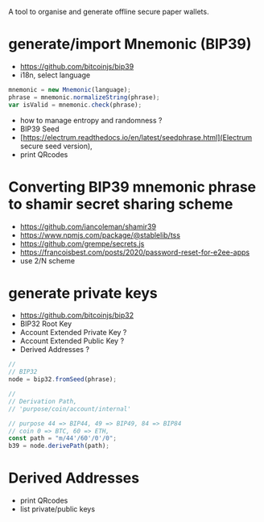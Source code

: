 A tool to organise and generate offline secure paper wallets.


# generate/import Mnemonic (BIP39)
* https://github.com/bitcoinjs/bip39
* i18n, select language 

``` js
mnemonic = new Mnemonic(language);
phrase = mnemonic.normalizeString(phrase);
var isValid = mnemonic.check(phrase);
```
* how to manage entropy and randomness ?
* BIP39 Seed 
* [https://electrum.readthedocs.io/en/latest/seedphrase.html](Electrum secure seed version), 
* print QRcodes


# Converting BIP39 mnemonic phrase to shamir secret sharing scheme
* https://github.com/iancoleman/shamir39
* https://www.npmjs.com/package/@stablelib/tss
* https://github.com/grempe/secrets.js
* https://francoisbest.com/posts/2020/password-reset-for-e2ee-apps
* use 2/N scheme

# generate private keys
* https://github.com/bitcoinjs/bip32
* BIP32 Root Key
* Account Extended Private Key ?
* Account Extended Public Key ?
* Derived Addresses ?

``` js
//
// BIP32
node = bip32.fromSeed(phrase);

//
// Derivation Path, 
// 'purpose/coin/account/internal'

// purpose 44 => BIP44, 49 => BIP49, 84 => BIP84
// coin 0 => BTC, 60 => ETH, 
const path = "m/44'/60'/0'/0";
b39 = node.derivePath(path);
``` 

# Derived Addresses
* print QRcodes
* list private/public keys


